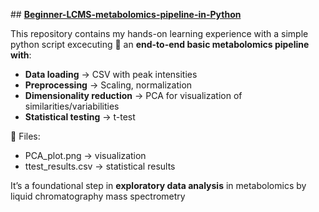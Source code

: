 \#\# [**Beginner-LCMS-metabolomics-pipeline-in-Python**](https://github.com/gnr23/Beginner-LCMS-metabolomics-pipeline-in-Python)

This repository contains my hands-on learning experience with a simple python script excecuting  an **end-to-end basic metabolomics pipeline with**:

-   **Data loading** → CSV with peak intensities
-   **Preprocessing** → Scaling, normalization
-   **Dimensionality reduction** → PCA for visualization of similarities/variabilities
-   **Statistical testing** → t-test

 Files:

-   PCA_plot.png → visualization
-   ttest_results.csv → statistical results

It’s a foundational step in **exploratory data analysis** in metabolomics by liquid chromatography mass spectrometry
